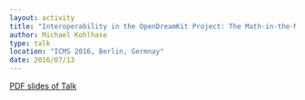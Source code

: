 ```yaml
---
layout: activity
title: "Interoperability in the OpenDreamKit Project: The Math-in-the-Middle Approach"
author: Michael Kohlhase
type: talk
location: "ICMS 2016, Berlin, Germnay"
date: 2016/07/13
---
```


[PDF slides of Talk](https://gl.mathhub.info/MiKoMH/talks/blob/master/source/ODK/talks/icms16.pdf)
